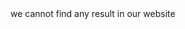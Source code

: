 <html lang="zh-cn">
  <head><title>家乡的味道</title></head>
<body>we cannot find any result in our website</body>
</html>
